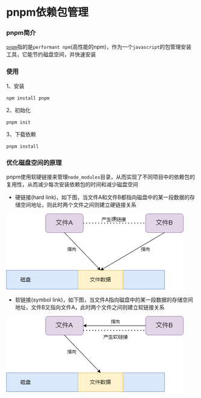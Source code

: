 # pnpm依赖包管理



### pnpm简介

[`pnpm`](https://github.com/pnpm/pnpm)指的是`performant npm`(高性能的npm)，作为一个`javascript`的包管理安装工具，它能节约磁盘空间，并快速安装

### 使用

1、安装

```shell
npm install pnpm
```

2、初始化

```shell
pnpm init
```

3、下载依赖

```shell
pnpm install
```

### 优化磁盘空间的原理

pnpm使用软硬链接来管理`node_modules`目录，从而实现了不同项目中的依赖包的复用性，从而减少每次安装依赖包的时间和减少磁盘空间

- 硬链接(hard link)，如下图，当文件A和文件B都指向磁盘中的某一段数据的存储空间地址，则此时两个文件之间则建立硬链接关系

![硬链接](../imgs/use-pnpm/硬链接.png)

- 软链接(symbol link)，如下图，当文件A指向磁盘中的某一段数据的存储空间地址，文件B又指向文件A，此时两个文件之间则建立软链接关系

![软链接](../imgs/use-pnpm/软链接.png)